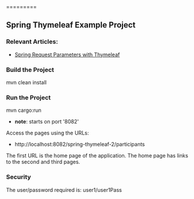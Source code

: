 =========

## Spring Thymeleaf Example Project

### Relevant Articles: 
- [Spring Request Parameters with Thymeleaf](https://www.baeldung.com/spring-thymeleaf-request-parameters)

### Build the Project

mvn clean install


### Run the Project
mvn cargo:run
- **note**: starts on port '8082'

Access the pages using the URLs:

 - http://localhost:8082/spring-thymeleaf-2/participants

The first URL is the home page of the application. The home page has links to the second and third pages.

### Security
The user/password required is: user1/user1Pass
